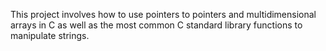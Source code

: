 This project involves how to use pointers to pointers and multidimensional arrays in C as well as the most common C standard library functions to manipulate strings.

